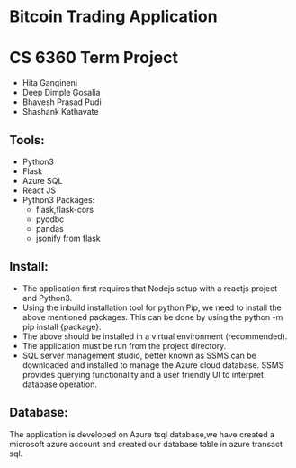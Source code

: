 # Bitcoin Trading Application
# CS 6360 Term Project

* Hita Gangineni
* Deep Dimple Gosalia
* Bhavesh Prasad Pudi
* Shashank Kathavate

## Tools:
* Python3
* Flask
* Azure SQL
* React JS
* Python3 Packages:
  * flask,flask-cors
  * pyodbc
  * pandas
  * jsonify from flask
  

## Install:
* The application first requires that Nodejs setup with a reactjs project and Python3.
* Using the inbuild installation tool for python Pip, we need to install the above mentioned packages. This can be done by using the python -m pip install {package}.
* The above should be installed in a virtual environment (recommended).
* The application must be run from the project directory.
* SQL server management studio, better known as SSMS can be downloaded and installed to manage the Azure cloud database. SSMS provides querying functionality and a user friendly UI to interpret database operation.


## Database:
The application is developed on Azure tsql database,we have created a microsoft azure account and created our database table in azure transact sql.

